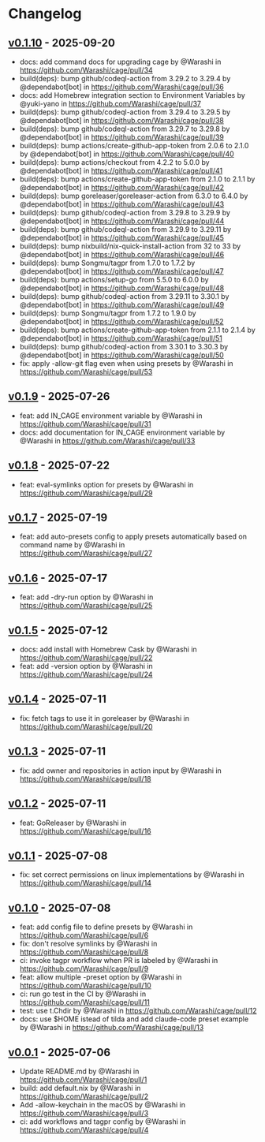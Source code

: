 # Changelog

## [v0.1.10](https://github.com/Warashi/cage/compare/v0.1.9...v0.1.10) - 2025-09-20
- docs: add command docs for upgrading cage by @Warashi in https://github.com/Warashi/cage/pull/34
- build(deps): bump github/codeql-action from 3.29.2 to 3.29.4 by @dependabot[bot] in https://github.com/Warashi/cage/pull/36
- docs: add Homebrew integration section to Environment Variables by @yuki-yano in https://github.com/Warashi/cage/pull/37
- build(deps): bump github/codeql-action from 3.29.4 to 3.29.5 by @dependabot[bot] in https://github.com/Warashi/cage/pull/38
- build(deps): bump github/codeql-action from 3.29.7 to 3.29.8 by @dependabot[bot] in https://github.com/Warashi/cage/pull/39
- build(deps): bump actions/create-github-app-token from 2.0.6 to 2.1.0 by @dependabot[bot] in https://github.com/Warashi/cage/pull/40
- build(deps): bump actions/checkout from 4.2.2 to 5.0.0 by @dependabot[bot] in https://github.com/Warashi/cage/pull/41
- build(deps): bump actions/create-github-app-token from 2.1.0 to 2.1.1 by @dependabot[bot] in https://github.com/Warashi/cage/pull/42
- build(deps): bump goreleaser/goreleaser-action from 6.3.0 to 6.4.0 by @dependabot[bot] in https://github.com/Warashi/cage/pull/43
- build(deps): bump github/codeql-action from 3.29.8 to 3.29.9 by @dependabot[bot] in https://github.com/Warashi/cage/pull/44
- build(deps): bump github/codeql-action from 3.29.9 to 3.29.11 by @dependabot[bot] in https://github.com/Warashi/cage/pull/45
- build(deps): bump nixbuild/nix-quick-install-action from 32 to 33 by @dependabot[bot] in https://github.com/Warashi/cage/pull/46
- build(deps): bump Songmu/tagpr from 1.7.0 to 1.7.2 by @dependabot[bot] in https://github.com/Warashi/cage/pull/47
- build(deps): bump actions/setup-go from 5.5.0 to 6.0.0 by @dependabot[bot] in https://github.com/Warashi/cage/pull/48
- build(deps): bump github/codeql-action from 3.29.11 to 3.30.1 by @dependabot[bot] in https://github.com/Warashi/cage/pull/49
- build(deps): bump Songmu/tagpr from 1.7.2 to 1.9.0 by @dependabot[bot] in https://github.com/Warashi/cage/pull/52
- build(deps): bump actions/create-github-app-token from 2.1.1 to 2.1.4 by @dependabot[bot] in https://github.com/Warashi/cage/pull/51
- build(deps): bump github/codeql-action from 3.30.1 to 3.30.3 by @dependabot[bot] in https://github.com/Warashi/cage/pull/50
- fix: apply -allow-git flag even when using presets by @Warashi in https://github.com/Warashi/cage/pull/53

## [v0.1.9](https://github.com/Warashi/cage/compare/v0.1.8...v0.1.9) - 2025-07-26
- feat: add IN_CAGE environment variable by @Warashi in https://github.com/Warashi/cage/pull/31
- docs: add documentation for IN_CAGE environment variable by @Warashi in https://github.com/Warashi/cage/pull/33

## [v0.1.8](https://github.com/Warashi/cage/compare/v0.1.7...v0.1.8) - 2025-07-22
- feat: eval-symlinks option for presets by @Warashi in https://github.com/Warashi/cage/pull/29

## [v0.1.7](https://github.com/Warashi/cage/compare/v0.1.6...v0.1.7) - 2025-07-19
- feat: add auto-presets config to apply presets automatically based on command name by @Warashi in https://github.com/Warashi/cage/pull/27

## [v0.1.6](https://github.com/Warashi/cage/compare/v0.1.5...v0.1.6) - 2025-07-17
- feat: add -dry-run option by @Warashi in https://github.com/Warashi/cage/pull/25

## [v0.1.5](https://github.com/Warashi/cage/compare/v0.1.4...v0.1.5) - 2025-07-12
- docs: add install with Homebrew Cask by @Warashi in https://github.com/Warashi/cage/pull/22
- feat: add -version option by @Warashi in https://github.com/Warashi/cage/pull/24

## [v0.1.4](https://github.com/Warashi/cage/compare/v0.1.3...v0.1.4) - 2025-07-11
- fix: fetch tags to use it in goreleaser by @Warashi in https://github.com/Warashi/cage/pull/20

## [v0.1.3](https://github.com/Warashi/cage/compare/v0.1.2...v0.1.3) - 2025-07-11
- fix: add owner and repositories in action input by @Warashi in https://github.com/Warashi/cage/pull/18

## [v0.1.2](https://github.com/Warashi/cage/compare/v0.1.1...v0.1.2) - 2025-07-11
- feat: GoReleaser by @Warashi in https://github.com/Warashi/cage/pull/16

## [v0.1.1](https://github.com/Warashi/cage/compare/v0.1.0...v0.1.1) - 2025-07-08
- fix: set correct permissions on linux implementations by @Warashi in https://github.com/Warashi/cage/pull/14

## [v0.1.0](https://github.com/Warashi/cage/compare/v0.0.1...v0.1.0) - 2025-07-08
- feat: add config file to define presets by @Warashi in https://github.com/Warashi/cage/pull/6
- fix: don't resolve symlinks by @Warashi in https://github.com/Warashi/cage/pull/8
- ci: invoke tagpr workflow when PR is labeled by @Warashi in https://github.com/Warashi/cage/pull/9
- feat: allow multiple -preset option by @Warashi in https://github.com/Warashi/cage/pull/10
- ci: run go test in the CI by @Warashi in https://github.com/Warashi/cage/pull/11
- test: use t.Chdir by @Warashi in https://github.com/Warashi/cage/pull/12
- docs: use $HOME istead of tilda and add claude-code preset example by @Warashi in https://github.com/Warashi/cage/pull/13

## [v0.0.1](https://github.com/Warashi/cage/commits/v0.0.1) - 2025-07-06
- Update README.md by @Warashi in https://github.com/Warashi/cage/pull/1
- build: add default.nix by @Warashi in https://github.com/Warashi/cage/pull/2
- Add -allow-keychain in the macOS by @Warashi in https://github.com/Warashi/cage/pull/3
- ci: add workflows and tagpr config by @Warashi in https://github.com/Warashi/cage/pull/4
